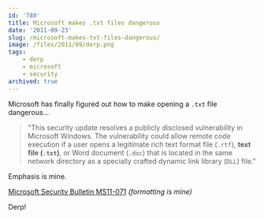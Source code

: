 ```yaml
---
id: '780'
title: Microsoft makes .txt files dangerous
date: '2011-09-23'
slug: /microsoft-makes-txt-files-dangerous/
image: /files/2011/09/derp.png
tags:
    - derp
    - microsoft
    - security
archived: true
---
```


Microsoft has finally figured out how to make opening a `.txt` file
dangerous...

> "This security update resolves a publicly disclosed vulnerability in
> Microsoft Windows. The vulnerability could allow remote code execution if a
> user opens a legitimate rich text format file (`.rtf`), **text file
> (`.txt`)**, or Word document (`.doc`) that is located in the same network
> directory as a specially crafted dynamic link library (`DLL`) file."

Emphasis is mine.

<!-- more -->

[Microsoft Security Bulletin MS11-071](https://technet.microsoft.com/en-us/security/bulletin/ms11-071)
_(formatting is mine)_

Derp!
